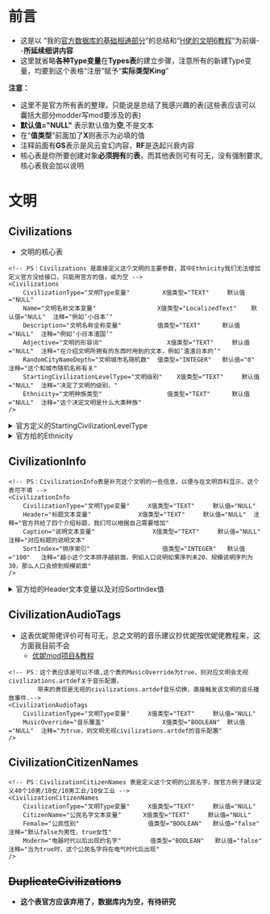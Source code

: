 # 前言

- 这是以 “我的[官方数据库的基础相通部分](https://gitee.com/XPPK/pk-civ6/blob/master/%E5%9F%BA%E7%A1%80%E7%9F%A5%E8%AF%86/%E5%AE%98%E6%96%B9Date%E5%9F%BA%E7%A1%80%E5%85%B1%E9%80%9A.md)”的总结和“[H佬的文明6教程](https://space.bilibili.com/28399130)”为前缀--**所延续细讲内容**
- 这里就省略**各种Type变量**在**Types表**的建立步骤，注意所有的新建Type变量，均要到这个表格“注册”赋予“**实际类型King**”

**注意：**
- 这里不是官方所有表的整理，只能说是总结了我感兴趣的表(这些表应该可以囊括大部分modder写mod要涉及的表)
- **默认值="NULL"** 表示默认值为**空**,不是文本
- 在“**值类型**”前面加了**X**则表示为必填的值
- 注释前面有**GS**表示是风云变幻内容，**RF**是迭起兴衰内容
- 核心表是你所要创建对象**必须拥有**的**表**，而其他表则可有可无，没有强制要求,核心表我会加以说明

# 文明
## Civilizations
- 文明的核心表
```
<!-- PS：Civilizations 是直接定义这个文明的主要参数，其中Ethnicity我们无法增加定义官方没给接口，只能用官方的值，或为空 -->
<Civilizations
	CivilizationType="文明Type变量"			X值类型="TEXT"		默认值="NULL"
	Name="文明名称文本变量"				    X值类型="LocalizedText"	默认值="NULL"	注释="例如‘小日本’"
	Description="文明名称全称变量"			值类型="TEXT"		默认值="NULL"	注释="例如‘小日本渣国’"
	Adjective="文明的形容词"					X值类型="TEXT"		默认值="NULL"	注释="在介绍文明所拥有的东西时用到的文本，例如‘渣渣日本的’"
	RandomCityNameDepth="文明城市名随机数"	值类型="INTEGER"	默认值="0"		注释="这个和城市随机名称有关"
	StartingCivilizationLevelType="文明级别"	X值类型="TEXT"		默认值="NULL"	注释="决定了文明的级别，"
	Ethnicity="文明种族类型"					值类型="TEXT"		默认值="NULL"	注释="这个决定文明是什么大类种族"
/>
```

<details><summary>官方定义的StartingCivilizationLevelType</summary>

- 共4个，是在CivilizationLevels表定义，对应这个表的CivilizationLevelType，这个表暂未深入研究
- PS：城邦也有各自文明和领袖。野蛮人，自由城市也是对应文明，可以通过把修改器所绑的特性把他们的文明上给予修改

| CivilizationLevelType         | 注释
| ----------------------------- | -------------- 
| CIVILIZATION_LEVEL_TRIBE      | 部落，野蛮人文明
| CIVILIZATION_LEVEL_CITY_STATE | 城邦次级文明
| CIVILIZATION_LEVEL_FULL_CIV   | 完整的主要文明
| CIVILIZATION_LEVEL_FREE_CITIES| 自由城市(叛军)
</details><details><summary>官方给的Ethnicity</summary>
PS：共5个

|       Ethnicity        | 对应文本
| ---------------------- | -------------- 
| ETHNICITY_ASIAN        | 亚洲人
| ETHNICITY_AFRICAN      | 非洲人
| ETHNICITY_EURO         | 欧洲人
| ETHNICITY_MEDIT        | 地中海
| ETHNICITY_SOUTHAM      | 南美人
</details>

## CivilizationInfo
```
<!-- PS：CivilizationInfo表是补充这个文明的一些信息，以便与在文明百科显示，这个表可不填 -->
<CivilizationInfo
	CivilizationType="文明Type变量"		X值类型="TEXT"		默认值="NULL"
	Header="标题文本变量"				X值类型="TEXT"		默认值="NULL"	注释="官方共给了四个介绍标题，我们可以根据自己需要增加"
	Caption="说明文本变量"				X值类型="TEXT"		默认值="NULL"	注释="对应标题的说明文本"
	SortIndex="排序索引"				    值类型="INTEGER"	默认值="100"	注释="越小这个文本排序越前面，例如人口说明如果序列未20，规模说明序列为30，那么人口会排到规模前面"
/>
```
<details><summary>官方给的Header文本变量以及对应SortIndex值</summary>
PS：共4个

| SortIndex |       Header           | 文本内容
| :-------: | :--------------------- | :---------:
| 10        | LOC_CIVINFO_LOCATION   | 位置
| 20        | LOC_CIVINFO_SIZE       | 规模
| 30        | LOC_CIVINFO_POPULATION | 人口
| 40        | LOC_CIVINFO_CAPITAL    | 首都
</details>

## CivilizationAudioTags
- 这表优妮带佬评价可有可无，总之文明的音乐建议抄优妮按优妮佬教程来，这方面我目前不会
    - [优妮mod项目&教程](https://github.com/dwughjsd/LandsolYuni_civ6mod)
```
<!-- PS：这个表应该是可以不填,这个表的MusicOverride为true，则对应文明会无视civilizations.artdef关于音乐配置，
		带来的表现是无视的civilizations.artdef音乐切换，直接触发该文明的音乐播放事件.-->
<CivilizationAudioTags
	CivilizationType="文明Type变量"		X值类型="TEXT"		默认值="NULL"
	MusicOverride="音乐覆盖"			    X值类型="BOOLEAN"	默认值="NULL"	注释="为true，则文明无视civilizations.artdef的音乐配置"
/>
```

## CivilizationCitizenNames
```
<!-- PS：CivilizationCitizenNames 表是定义这个文明的公民名字，按官方例子建议定义40个10男/10女/10男工业/10女工业 -->
<CivilizationCitizenNames
	CivilizationType="文明Type变量"		X值类型="TEXT"		默认值="NULL"
	CitizenName="公民名字文本变量"		X值类型="TEXT"		默认值="NULL"
	Female="公民性别"					值类型="BOOLEAN"	默认值="false"	注释="默认false为男性，true女性"
	Modern="电器时代以后出现的名字"		值类型="BOOLEAN"	默认值="false"	注释="当为true时，这个公民名字将在电气时代后出现"
/>
```

## ~~DuplicateCivilizations~~
- **这个表官方应该弃用了，数据库内为空，有待研究**
